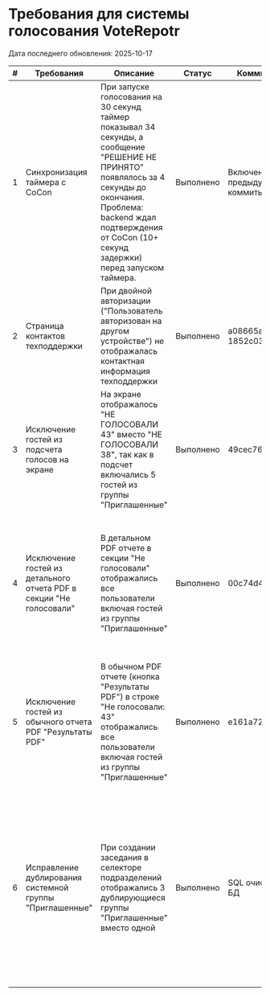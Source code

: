 # Требования для системы голосования VoteRepotr

Дата последнего обновления: 2025-10-17

| # | Требования | Описание | Статус | Коммит | Важные детали |
|---|------------|----------|--------|--------|---------------|
| 1 | Синхронизация таймера с CoCon | При запуске голосования на 30 секунд таймер показывал 34 секунды, а сообщение "РЕШЕНИЕ НЕ ПРИНЯТО" появлялось за 4 секунды до окончания. Проблема: backend ждал подтверждения от CoCon (10+ секунд задержки) перед запуском таймера. | Выполнено | Включено в предыдущие коммиты | **Архитектура**: Сайт - мастер данных, CoCon - слейв. При старте: сайт запускает таймер сразу, команда CoCon отправляется в фоне (fire-and-forget). При остановке: ждем подтверждения от CoCon, затем показываем результат. **Файлы**: vote.cjs (функции findConnectorSocket, dispatchVoteCommand) |
| 2 | Страница контактов техподдержки | При двойной авторизации ("Пользователь авторизован на другом устройстве") не отображалась контактная информация техподдержки | Выполнено | a08665a, 1852c03 | **Компоненты**: contacts.cjs (API GET/POST), Contact model в Prisma schema, auth.cjs (возврат contact при 403), LoginPage.jsx (отображение). **База данных**: таблица Contact с полями name, phone |
| 3 | Исключение гостей из подсчета голосов на экране | На экране отображалось "НЕ ГОЛОСОВАЛИ 43" вместо "НЕ ГОЛОСОВАЛИ 38", так как в подсчет включались 5 гостей из группы "Приглашенные" | Выполнено | 49cec76 | **Логика фильтрации**: Исключаем division с именем "приглашенные" (убираем 👥 emoji, toLowerCase). **Локации в vote.cjs**: строки 822-835 (создание VoteResult), строки 903-916 (setTimeout callback). **Референс**: server.cjs строки 509-513 |
| 4 | Исключение гостей из детального отчета PDF в секции "Не голосовали" | В детальном PDF отчете в секции "Не голосовали" отображались все пользователи включая гостей из группы "Приглашенные" | Выполнено | 00c74d4 | **API эндпоинт**: /api/agenda-items/:id/detailed-votes. **Изменения**: agenda-items.cjs строки 348-364, добавлена фильтрация regularDivisions перед сбором participants. **Компонент PDF**: DetailedVoteResultsPDF.jsx уже имел функцию isInvitedUser и фильтрацию на строке 176, но данные с сервера приходили со всеми участниками |
| 5 | Исключение гостей из обычного отчета PDF "Результаты PDF" | В обычном PDF отчете (кнопка "Результаты PDF") в строке "Не голосовали: 43" отображались все пользователи включая гостей из группы "Приглашенные" | Выполнено | e161a72 | **API эндпоинт**: /api/meetings/:id/participants. **Изменения**: meetings.cjs строки 831-842, добавлена фильтрация regularDivisions перед сбором userIds. **Компонент PDF**: VoteResultsPDF.jsx уже имел функцию isInvitedUser и фильтрацию на строке 289, но данные с сервера приходили со всеми участниками |
| 6 | Исправление дублирования системной группы "Приглашенные" | При создании заседания в селекторе подразделений отображались 3 дублирующиеся группы "Приглашенные" вместо одной | Выполнено | SQL очистка БД | **Проблема**: В БД существовало 3 группы - ID 12, 38 (пустые) и ID 40 (5 пользователей). **Решение**: Удалены пустые дубликаты (ID 12, 38), группа ID 40 переименована в "Приглашенные" без emoji. **SQL**: `DELETE FROM "Division" WHERE id IN (12, 38); UPDATE "Division" SET name = 'Приглашенные' WHERE id = 40;` **Причина дубликатов**: DivisionsPage.jsx строки 48-49 создает группу если не находит (race condition). Backend защита через isReservedName() существует но дубликаты были созданы ранее |

